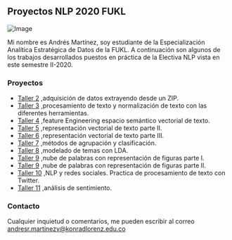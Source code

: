 ## Proyectos NLP 2020 FUKL

![Image](https://miro.medium.com/max/418/1*WssnLJ__IAUURwqms-I8LA.png) 

Mi nombre es Andrés Martínez, soy estudiante de la Especialización Analítica Estratégica de Datos de la FUKL. A continuación son algunos de los trabajos desarrollados puestos en práctica de la Electiva NLP vista en este semestre II-2020. 

### Proyectos

- [Taller 2](https://github.com/andresfukl20/Electiva_NLP/blob/master/Taller_2_NLP.ipynb) ,adquisición de datos extrayendo desde un ZIP.
- [Taller 3](https://github.com/andresfukl20/Electiva_NLP/blob/master/Taller%203%20-%20Pre-Procesamiento%20de%20Textos-Soluci%C3%B3n.ipynb) ,procesamiento de texto y normalización de texto con las diferentes herramientas.
- [Taller 4](https://github.com/andresfukl20/Electiva_NLP/blob/master/Taller%204%20-%20Feature%20Engineering-Soluci%C3%B3n.ipynb) ,feature Engineering espacio semántico vectorial de texto.
- [Taller 5](https://github.com/andresfukl20/Electiva_NLP/blob/master/Taller%205%20-%20TFIDF-Soluci%C3%B3n.ipynb) ,representación vectorial de texto parte II.
- [Taller 6](https://github.com/andresfukl20/Electiva_NLP/blob/master/Taller%206%20-%20Word2Vec-Soluci%C3%B3n.ipynb) ,representación vectorial de texto parte III.
- [Taller 7](https://github.com/andresfukl20/Electiva_NLP/blob/master/Taller%207%20-%20ClassificationKMeans-Soluci%C3%B3n.ipynb) ,métodos de agrupación y clasificación. 
- [Taller 8](https://github.com/andresfukl20/Electiva_NLP/blob/master/Taller%208%20-%20Modelado%20de%20Temas-Soluci%C3%B3n.ipynb) ,modelado de temas con LDA.
- [Taller 9](https://github.com/andresfukl20/Electiva_NLP/blob/master/Taller%209-%20Visualizaci%C3%B3n.html) ,nube de palabras con representación de figuras parte I.
- [Taller 9](https://github.com/andresfukl20/Electiva_NLP/blob/master/Taller%209-%20Visualizaci%C3%B3n.zip) ,nube de palabras con representación de figuras parte II.
- [Taller 10](https://github.com/andresfukl20/Electiva_NLP/blob/master/Taller%2010%20-%20Twitter-Soluci%C3%B3n.ipynb) ,NLP y redes sociales. Practica de procesamiento de texto con Twitter.
- [Taller 11](https://github.com/andresfukl20/Electiva_NLP/blob/master/Taller%2011%20-%20Sentimiento-Soluci%C3%B3n.ipynb) ,análisis de sentimiento.
 

### Contacto

Cualquier inquietud o comentarios, me pueden escribir al correo andresr.martinezv@konradlorenz.edu.co
